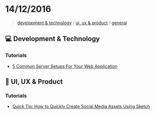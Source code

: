 # 14/12/2016

> [development & technology](#computer-development--technology) / [ui, ux & product](#art-ui-ux--product) / [general](#general)

## :computer: Development & Technology

### Tutorials
- [5 Common Server Setups For Your Web Application](https://www.digitalocean.com/community/tutorials/5-common-server-setups-for-your-web-application)


## :art: UI, UX & Product

### Tutorials
- [Quick Tip: How to Quickly Create Social Media Assets Using Sketch](https://webdesign.tutsplus.com/tutorials/quick-tip-how-to-quickly-create-social-media-assets-using-sketch--cms-27868)